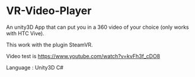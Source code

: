 # VR-Video-Player

An unity3D App that can put you in a 360 video of your choice (only works with HTC Vive).

This work with the plugin SteamVR.

Video test is https://www.youtube.com/watch?v=kvFh3f_cDO8

Language : Unity3D C#
